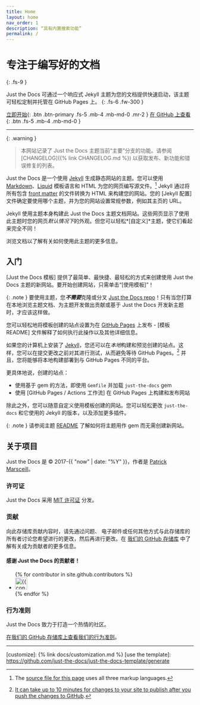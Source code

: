 ```yaml
---
title: Home
layout: home
nav_order: 1
description: “具有内置搜索功能”
permalink: /
---
```


# 专注于编写好的文档
{: .fs-9 }

Just the Docs 可通过一个响应式 Jekyll 主题为您的文档提供快速启动，该主题可轻松定制并托管在 GitHub Pages 上。
{: .fs-6 .fw-300 }

[立即开始](#入门){: .btn .btn-primary .fs-5 .mb-4 .mb-md-0 .mr-2 }
[在 GitHub 上查看][Just the Docs repo]{: .btn .fs-5 .mb-4 .mb-md-0 }

---

{: .warning }
> 本网站记录了 Just the Docs 主题当前“主要”分支的功能。请参阅 [CHANGELOG]({% link CHANGELOG.md %}) 以获取发布、新功能和错误修复的列表。

Just the Docs 是一个使用 [Jekyll] 生成静态网站的主题。您可以使用 [Markdown]、[Liquid] 模板语言和 HTML 为您的网页编写源文件。[^1] Jekyll 通过将所有包含 [front matter] 的文件转换为 HTML 来构建您的网站。您的 [Jekyll 配置] 文件确定要使用哪个主题，并为您的网站设置常规参数，例如其主页的 URL。

Jekyll 使用主题本身构建此 Just the Docs 主题文档网站。这些网页显示了使用此主题时您的网页*默认情况下*的外观。但您可以轻松*[自定义]*主题，使它们看起来完全不同！

浏览文档以了解有关如何使用此主题的更多信息。

## 入门

[Just the Docs 模板] 提供了最简单、最快捷、最轻松的方式来创建使用 Just the Docs 主题的新网站。要开始创建网站，只需单击“[使用模板]”！

{: .note }
要使用主题，您***不需要***克隆或分叉 [Just the Docs repo]！只有当您打算在本地浏览主题文档、为主题开发做出贡献或基于 Just the Docs 开发新主题时，才应该这样做。

您可以轻松地将模板创建的站点设置为在 [GitHub Pages] 上发布 - [模板 README] 文件解释了如何执行此操作以及其他详细信息。

如果您的计算机上安装了 [Jekyll]，您还可以在*本地*构建和预览创建的站点。这样，您可以在提交更改之前对其进行测试，从而避免等待 GitHub Pages。[^2] 并且，您将能够将本地构建部署到与 GitHub Pages 不同的平台。

更具体地说，创建的站点：

- 使用基于 gem 的方法，即使用 `Gemfile` 并加载 `just-the-docs` gem
- 使用 [GitHub Pages / Actions 工作流] 在 GitHub Pages 上构建和发布网站

除此之外，您可以随意自定义使用模板创建的网站。您可以轻松更改 `just-the-docs` 和它使用的 Jekyll 的版本，以及添加更多插件。

{: .note }
请参阅主题 [README][Just the Docs README] 了解如何将主题用作 gem 而无需创建新网站。

## 关于项目

Just the Docs 是 &copy; 2017-{{ "now" | date: "%Y" }}，作者是 [Patrick Marsceill](https://patrickmarsceill.com)。

### 许可证
Just the Docs 采用 [MIT 许可证](https://github.com/just-the-docs/just-the-docs/tree/main/LICENSE.txt) 分发。

### 贡献

向此存储库贡献内容时，请先通过问题、
电子邮件或任何其他方式与此存储库的所有者讨论您希望进行的更改，然后再进行更改。在 [我们的 GitHub 存储库](https://github.com/just-the-docs/just-the-docs#contributing) 中了解有关成为贡献者的更多信息。

#### 感谢 Just the Docs 的贡献者！
<ul class="list-style-none">
{% for contributor in site.github.contributors %}
  <li class="d-inline-block mr-1">
     <a href="{{ contributor.html_url }}"><img src="{{ contributor.avatar_url }}" width="32" height="32" alt="{{ contributor.login }}"></a>
  </li>
{% endfor %}
</ul>

### 行为准则

Just the Docs 致力于打造一个热情的社区。

[在我们的 GitHub 存储库上查看我们的行为准则](https://github.com/just-the-docs/just-the-docs/tree/main/CODE_OF_CONDUCT.md)。

----

[^1]: The [source file for this page] uses all three markup languages.

[^2]: [It can take up to 10 minutes for changes to your site to publish after you push the changes to GitHub](https://docs.github.com/en/pages/setting-up-a-github-pages-site-with-jekyll/creating-a-github-pages-site-with-jekyll#creating-your-site).

[Jekyll]: https://jekyllrb.com
[Markdown]: https://daringfireball.net/projects/markdown/
[Liquid]: https://github.com/Shopify/liquid/wiki
[Front matter]: https://jekyllrb.com/docs/front-matter/
[Jekyll configuration]: https://jekyllrb.com/docs/configuration/
[source file for this page]: https://github.com/just-the-docs/just-the-docs/blob/main/index.md
[Just the Docs Template]: https://just-the-docs.github.io/just-the-docs-template/
[Just the Docs]: https://just-the-docs.com
[Just the Docs repo]: https://github.com/just-the-docs/just-the-docs
[Just the Docs README]: https://github.com/just-the-docs/just-the-docs/blob/main/README.md
[GitHub Pages]: https://pages.github.com/
[Template README]: https://github.com/just-the-docs/just-the-docs-template/blob/main/README.md
[GitHub Pages / Actions workflow]: https://github.blog/changelog/2022-07-27-github-pages-custom-github-actions-workflows-beta/
[customize]: {% link docs/customization.md %}
[use the template]: https://github.com/just-the-docs/just-the-docs-template/generate
